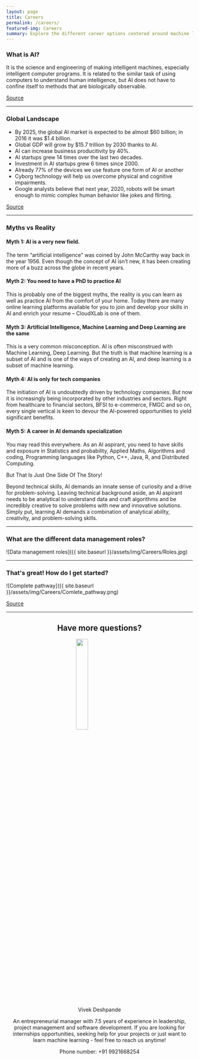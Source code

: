 ```yaml
---
layout: page
title: Careers
permalink: /careers/
featured-img: Careers
summary: Explore the different career options centered around machine learning.
---
```


### What is AI?
It is the science and engineering of making intelligent machines, especially intelligent computer programs. It is related to the similar task of using computers to understand human intelligence, but AI does not have to confine itself to methods that are biologically observable.

[Source](http://jmc.stanford.edu/artificial-intelligence/what-is-ai/index.html)

***

### Global Landscape
- By 2025, the global AI market is expected to be almost $60 billion; in 2016 it was $1.4 billion.
- Global GDP will grow by $15.7 trillion by 2030 thanks to AI.
- AI can increase business producitivity by 40%.
- AI startups grew 14 times over the last two decades.
- Investment in AI startups grew 6 times since 2000.
- Already 77% of the devices we use feature one form of AI or another
- Cyborg technology will help us overcome physical and cognitive impairments.
- Google analysts believe that next year, 2020, robots will be smart enough to mimic complex human behavior like jokes and flirting.

[Source](https://techjury.net/stats-about/ai/#gref)

***

### Myths vs Reality

#### Myth 1: AI is a very new field.

The term “artificial intelligence” was coined by John McCarthy way back in the year 1956. Even though the concept of AI isn’t new, it has been creating more of a buzz across the globe in recent years.

#### Myth 2: You need to have a PhD to practice AI

This is probably one of the biggest myths, the reality is you can learn as well as practice AI from the comfort of your home. Today there are many online learning platforms available for you to join and develop your skills in AI and enrich your resume – CloudXLab is one of them.

#### Myth 3: Artificial Intelligence, Machine Learning and Deep Learning are the same

This is a very common misconception. AI is often misconstrued with Machine Learning, Deep Learning. But the truth is that machine learning is a subset of AI and is one of the ways of creating an AI, and deep learning is a subset of machine learning.

#### Myth 4: AI is only for tech companies

The initiation of AI is undoubtedly driven by technology companies. But now it is increasingly being incorporated by other industries and sectors. Right from healthcare to financial sectors, BFSI to e-commerce, FMGC and so on, every single vertical is keen to devour the AI-powered opportunities to yield significant benefits.

#### Myth 5: A career in AI demands specialization

You may read this everywhere. As an AI aspirant, you need to have skills and exposure in Statistics and probability, Applied Maths, Algorithms and coding, Programming languages like Python, C++, Java, R, and Distributed Computing. <br>

But That Is Just One Side Of The Story! <br>

Beyond technical skills, AI demands an innate sense of curiosity and a drive for problem-solving. Leaving technical background aside, an AI aspirant needs to be analytical to understand data and craft algorithms and be incredibly creative to solve problems with new and innovative solutions. Simply put, learning AI demands a combination of analytical ability, creativity, and problem-solving skills.

***

### What are the different data management roles?

![Data management roles]({{ site.baseurl }}/assets/img/Careers/Roles.jpg)

***

### That's great! How do I get started?

![Complete pathway]({{ site.baseurl }}/assets/img/Careers/Comlete_pathway.png)

[Source](https://www.analyticsvidhya.com/blog/2019/01/learning-path-data-scientist-machine-learning-2019/)

***

<h2 style='text-align: center'>Have more questions?</h2>
<img src='{{ site.baseurl }}/assets/img/Careers/Vivek.gif' style='display: block; margin-left: auto; margin-right: auto;width: 25%; height: 25%'>

<p style='text-align: center'>Vivek Deshpande</p>
<p style='text-align: center;'>An entrepreneurial manager with 7.5 years of experience in leadership, project management and software development. If you are looking for internships opportunities, seeking help for your projects or just want to learn machine learning - feel free to reach us anytime!</p>
<p style='text-align: center'>Phone number: +91 9921668254</p>